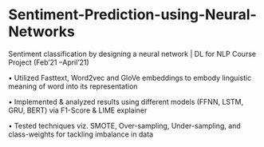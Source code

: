 # Sentiment-Prediction-using-Neural-Networks
Sentiment classification by designing a neural network | DL for NLP Course Project 	   (Feb’21 –April’21)

•	Utilized Fasttext, Word2vec and GloVe embeddings to embody linguistic meaning of word into its representation

•	Implemented & analyzed results using different models (FFNN, LSTM, GRU, BERT) via F1-Score & LIME explainer

•	Tested techniques viz. SMOTE, Over-sampling, Under-sampling, and class-weights for tackling imbalance in data
